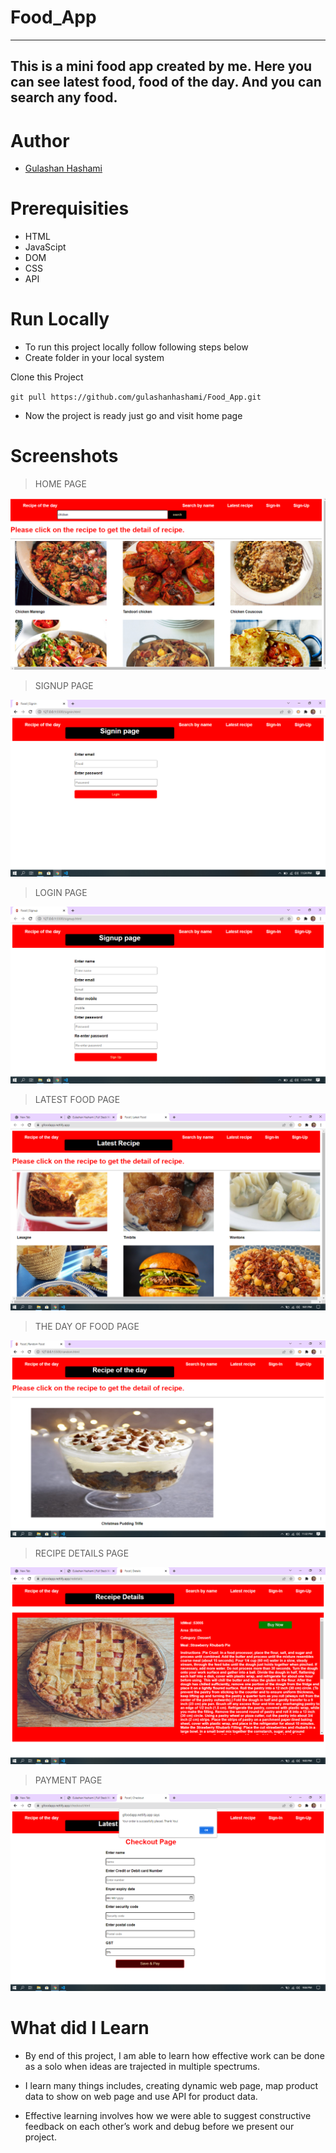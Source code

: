 # Food_App

---

## This is a mini food app created by me. Here you can see latest food, food of the day. And you can search any food.

# Author

- [Gulashan Hashami ](https://github.com/gulashanhashami)

# Prerequisities

- HTML
- JavaScipt
- DOM
- CSS
- API

# Run Locally

- To run this project locally follow following steps below
- Create folder in your local system

Clone this Project

`git pull https://github.com/gulashanhashami/Food_App.git`

- Now the project is ready just go and visit home page

# Screenshots

> HOME PAGE

![homepage](./images/page3.png)

> SIGNUP PAGE

![signuppage](./images/page1.png)

> LOGIN PAGE

![loginpage](./images/page2.png)

> LATEST FOOD PAGE

![productpage](./images/page4.png)

> THE DAY OF FOOD PAGE

![productsbycategorypage](./images/page5.png)

> RECIPE DETAILS PAGE

![buyformyteam](./images/page6.png)

> PAYMENT PAGE

![paymentpage](./images/page7.png)

# What did I Learn

- By end of this project, I am able to learn how effective work can be done as a solo when ideas are trajected in multiple spectrums.

- I learn many things includes, creating dynamic web page, map product data to show on web page and use API for product data.

- Effective learning involves how we were able to suggest constructive feedback on each other’s work and debug before we present our project.
